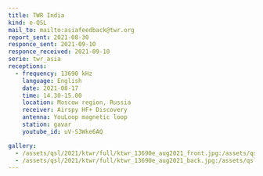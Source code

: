 ```yaml
---
title: TWR India
kind: e-QSL
mail_to: mailto:asiafeedback@twr.org
report_sent: 2021-08-30
responce_sent: 2021-09-10
responce_received: 2021-09-10
serie: twr_asia
receptions:
  - frequency: 13690 kHz
    language: English
    date: 2021-08-17
    time: 14.30-15.00
    location: Moscow region, Russia
    receiver: Airspy HF+ Discovery
    antenna: YouLoop magnetic loop
    station: gavar
    youtube_id: uV-S3Wke6AQ

gallery:
  - /assets/qsl/2021/ktwr/full/ktwr_13690e_aug2021_front.jpg:/assets/qsl/2021/ktwr/small/ktwr_13690e_aug2021_front.jpg
  - /assets/qsl/2021/ktwr/full/ktwr_13690e_aug2021_back.jpg:/assets/qsl/2021/ktwr/small/ktwr_13690e_aug2021_back.jpg
---
```

